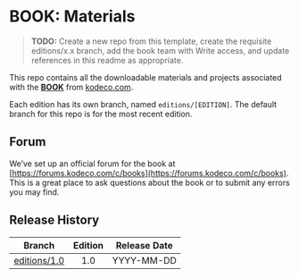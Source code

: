 # BOOK: Materials

> __TODO:__ Create a new repo from this template, create the requisite editions/x.x branch, add the book team with Write access, and update references in this readme as appropriate.


This repo contains all the downloadable materials and projects associated with the **[BOOK](https://www.kodeco.com/books)** from [kodeco.com](https://www.kodeco.com).

Each edition has its own branch, named `editions/[EDITION]`. The default branch for this repo is for the most recent edition.

## Forum

We’ve set up an official forum for the book at [https://forums.kodeco.com/c/books](https://forums.kodeco.com/c/books). This is a great place to ask questions about the book or to submit any errors you may find.

## Release History

| Branch                                                                            | Edition | Release Date |
| --------------------------------------------------------------------------------- |:-------:|:------------:|
| [editions/1.0](https://github.com/kodecocodes/TODO-materials/tree/editions/1.0) | 1.0     | YYYY-MM-DD   |

